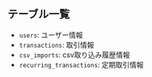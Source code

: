 ## テーブル一覧
- `users`: ユーザー情報
- `transactions`: 取引情報
- `csv_imports`: csv取り込み履歴情報
- `recurring_transactions`: 定期取引情報
